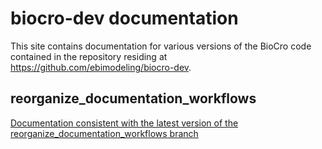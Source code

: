 # biocro-dev documentation

This site contains documentation for various versions of the BioCro code contained in the repository residing at https://github.com/ebimodeling/biocro-dev.

## reorganize_documentation_workflows

[Documentation consistent with the latest version of the reorganize_documentation_workflows branch](reorganize_documentation_workflows/pkgdown/index.html)
